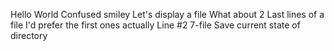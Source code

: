 Hello World
Confused smiley
Let's display a file
What about 2
Last lines of a file
I'd prefer the first ones actually
Line #2
7-file
Save current state of directory
